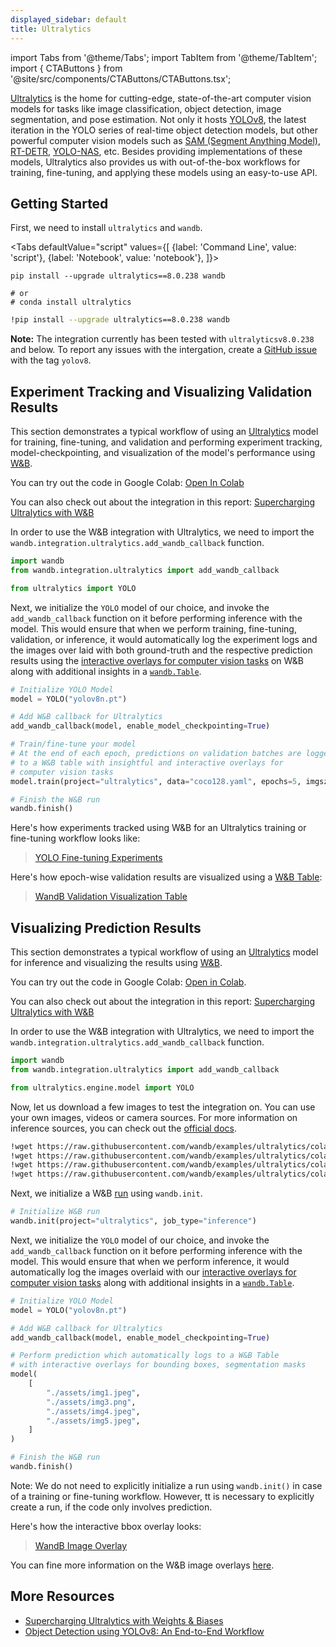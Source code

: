```yaml
---
displayed_sidebar: default
title: Ultralytics
---
```

import Tabs from '@theme/Tabs';
import TabItem from '@theme/TabItem';
import { CTAButtons } from '@site/src/components/CTAButtons/CTAButtons.tsx';

<CTAButtons colabLink="https://colab.research.google.com/github/wandb/examples/blob/master/colabs/ultralytics/01_train_val.ipynb"></CTAButtons>

[Ultralytics](https://github.com/ultralytics/ultralytics) is the home for cutting-edge, state-of-the-art computer vision models for tasks like image classification, object detection, image segmentation, and pose estimation. Not only it hosts [YOLOv8](https://docs.ultralytics.com/models/yolov8/), the latest iteration in the YOLO series of real-time object detection models, but other powerful computer vision models such as [SAM (Segment Anything Model)](https://docs.ultralytics.com/models/sam/#introduction-to-sam-the-segment-anything-model), [RT-DETR](https://docs.ultralytics.com/models/rtdetr/), [YOLO-NAS](https://docs.ultralytics.com/models/yolo-nas/), etc. Besides providing implementations of these models, Ultralytics also provides us with out-of-the-box workflows for training, fine-tuning, and applying these models using an easy-to-use API.

## Getting Started

First, we need to install `ultralytics` and `wandb`.

<Tabs
  defaultValue="script"
  values={[
    {label: 'Command Line', value: 'script'},
    {label: 'Notebook', value: 'notebook'},
  ]}>
  <TabItem value="script">

```shell
pip install --upgrade ultralytics==8.0.238 wandb

# or
# conda install ultralytics
```

  </TabItem>
  <TabItem value="notebook">

```bash
!pip install --upgrade ultralytics==8.0.238 wandb
```

  </TabItem>
</Tabs>

**Note:** The integration currently has been tested with `ultralyticsv8.0.238` and below. To report any issues with the intergation, create a [GitHub issue](https://github.com/wandb/wandb/issues/new?template=sdk-bug.yml) with the tag `yolov8`.

## Experiment Tracking and Visualizing Validation Results

<CTAButtons colabLink="https://colab.research.google.com/github/wandb/examples/blob/master/colabs/ultralytics/01_train_val.ipynb"></CTAButtons>

This section demonstrates a typical workflow of using an [Ultralytics](https://docs.ultralytics.com/modes/predict/) model for training, fine-tuning, and validation and performing experiment tracking, model-checkpointing, and visualization of the model's performance using [W&B](https://wandb.ai/site).

You can try out the code in Google Colab: [Open In Colab](http://wandb.me/ultralytics-train)

You can also check out about the integration in this report: [Supercharging Ultralytics with W&B](https://wandb.ai/geekyrakshit/ultralytics/reports/Supercharging-Ultralytics-with-Weights-Biases--Vmlldzo0OTMyMDI4)

In order to use the W&B integration with Ultralytics, we need to import the `wandb.integration.ultralytics.add_wandb_callback` function.

```python
import wandb
from wandb.integration.ultralytics import add_wandb_callback

from ultralytics import YOLO
```

Next, we initialize the `YOLO` model of our choice, and invoke the `add_wandb_callback` function on it before performing inference with the model. This would ensure that when we perform training, fine-tuning, validation, or inference, it would automatically log the experiment logs and the images over laid with both ground-truth and the respective prediction results using the [interactive overlays for computer vision tasks](../track/log/media#image-overlays-in-tables) on W&B along with additional insights in a [`wandb.Table`](../tables/intro.md).

```python
# Initialize YOLO Model
model = YOLO("yolov8n.pt")

# Add W&B callback for Ultralytics
add_wandb_callback(model, enable_model_checkpointing=True)

# Train/fine-tune your model
# At the end of each epoch, predictions on validation batches are logged
# to a W&B table with insightful and interactive overlays for
# computer vision tasks
model.train(project="ultralytics", data="coco128.yaml", epochs=5, imgsz=640)

# Finish the W&B run
wandb.finish()
```

Here's how experiments tracked using W&B for an Ultralytics training or fine-tuning workflow looks like:

<blockquote class="imgur-embed-pub" lang="en" data-id="a/TB76U9O"  ><a href="//imgur.com/a/TB76U9O">YOLO Fine-tuning Experiments</a></blockquote><script async src="//s.imgur.com/min/embed.js" charset="utf-8"></script>

Here's how epoch-wise validation results are visualized using a [W&B Table](../tables/intro.md):

<blockquote class="imgur-embed-pub" lang="en" data-id="a/kU5h7W4"  ><a href="//imgur.com/a/kU5h7W4">WandB Validation Visualization Table</a></blockquote><script async src="//s.imgur.com/min/embed.js" charset="utf-8"></script>

## Visualizing Prediction Results

<CTAButtons colabLink="https://colab.research.google.com/github/wandb/examples/blob/master/colabs/ultralytics/00_inference.ipynb"></CTAButtons>

This section demonstrates a typical workflow of using an [Ultralytics](https://docs.ultralytics.com/modes/predict/) model for inference and visualizing the results using [W&B](https://wandb.ai/site).

You can try out the code in Google Colab: [Open in Colab](http://wandb.me/ultralytics-inference).

You can also check out about the integration in this report: [Supercharging Ultralytics with W&B](https://wandb.ai/geekyrakshit/ultralytics/reports/Supercharging-Ultralytics-with-Weights-Biases--Vmlldzo0OTMyMDI4)

In order to use the W&B integration with Ultralytics, we need to import the `wandb.integration.ultralytics.add_wandb_callback` function.

```python
import wandb
from wandb.integration.ultralytics import add_wandb_callback

from ultralytics.engine.model import YOLO
```

Now, let us download a few images to test the integration on. You can use your own images, videos or camera sources. For more information on inference sources, you can check out the [official docs](https://docs.ultralytics.com/modes/predict/).

```bash
!wget https://raw.githubusercontent.com/wandb/examples/ultralytics/colabs/ultralytics/assets/img1.png
!wget https://raw.githubusercontent.com/wandb/examples/ultralytics/colabs/ultralytics/assets/img2.png
!wget https://raw.githubusercontent.com/wandb/examples/ultralytics/colabs/ultralytics/assets/img4.png
!wget https://raw.githubusercontent.com/wandb/examples/ultralytics/colabs/ultralytics/assets/img5.png
```

Next, we initialize a W&B [run](../runs/intro.md) using `wandb.init`.

```python
# Initialize W&B run
wandb.init(project="ultralytics", job_type="inference")
```

Next, we initialize the `YOLO` model of our choice, and invoke the `add_wandb_callback` function on it before performing inference with the model. This would ensure that when we perform inference, it would automatically log the images overlaid with our [interactive overlays for computer vision tasks](../track/log/media#image-overlays-in-tables) along with additional insights in a [`wandb.Table`](../tables/intro.md).

```python
# Initialize YOLO Model
model = YOLO("yolov8n.pt")

# Add W&B callback for Ultralytics
add_wandb_callback(model, enable_model_checkpointing=True)

# Perform prediction which automatically logs to a W&B Table
# with interactive overlays for bounding boxes, segmentation masks
model(
    [
        "./assets/img1.jpeg",
        "./assets/img3.png",
        "./assets/img4.jpeg",
        "./assets/img5.jpeg",
    ]
)

# Finish the W&B run
wandb.finish()
```

Note: We do not need to explicitly initialize a run using `wandb.init()` in case of a training or fine-tuning workflow. However, tt is necessary to explicitly create a run, if the code only involves prediction.

Here's how the interactive bbox overlay looks:

<blockquote class="imgur-embed-pub" lang="en" data-id="a/UTSiufs"  ><a href="//imgur.com/a/UTSiufs">WandB Image Overlay</a></blockquote><script async src="//s.imgur.com/min/embed.js" charset="utf-8"></script>

You can fine more information on the W&B image overlays [here](../track/log/media.md#image-overlays).

## More Resources

* [Supercharging Ultralytics with Weights & Biases](https://wandb.ai/geekyrakshit/ultralytics/reports/Supercharging-Ultralytics-with-Weights-Biases--Vmlldzo0OTMyMDI4)
* [Object Detection using YOLOv8: An End-to-End Workflow](https://wandb.ai/reviewco/object-detection-bdd/reports/Object-Detection-using-YOLOv8-An-End-to-End-Workflow--Vmlldzo1NTAyMDQ1)
